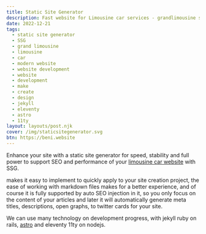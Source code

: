 ```yaml
---
title: Static Site Generator
description: Fast website for Limousine car services - grandlimousine static site generator
date: 2022-12-21
tags:
  - static site generator
  - SSG
  - grand limousine
  - limousine
  - car
  - modern website
  - website development
  - website
  - development
  - make
  - create
  - design
  - jekyll
  - eleventy
  - astro
  - 11ty
layout: layouts/post.njk
cover: /img/staticsitegenerator.svg
btn: https://beni.website
---
```


Enhance your site with a static site generator for speed, stability and full power to support SEO and performance of your [limousine car website]({{page.url}}) with SSG.

makes it easy to implement to quickly apply to your site creation project, the ease of working with markdown files makes for a better experience, and of course it is fully supported by auto SEO injection in it, so you only focus on the content of your articles and later it will automatically generate meta titles, descriptions, open graphs, to twitter cards for your site.

We can use many technology on development progress, with jekyll ruby on rails, [astro](https://astro.build) and eleventy 11ty on nodejs.
